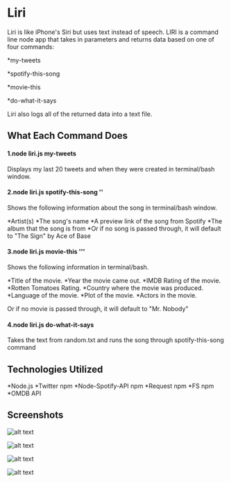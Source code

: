 # Liri

Liri is like iPhone's Siri but uses text instead of speech. LIRI is a command line node app that takes in parameters and returns data based on one of four commands:

\*my-tweets

\*spotify-this-song

\*movie-this

\*do-what-it-says

Liri also logs all of the returned data into a text file.

## What Each Command Does

#### 1.node liri.js my-tweets

Displays my last 20 tweets and when they were created in terminal/bash window.

#### 2.node liri.js spotify-this-song '<song name>'


Shows the following information about the song in terminal/bash window.

  *Artist(s)
  *The song's name
  *A preview link of the song from Spotify
  *The album that the song is from
  *Or if no song is passed through, it will default to "The Sign" by Ace of Base

#### 3.node liri.js movie-this ''<movie name>'


Shows the following information in terminal/bash.

  *Title of the movie.
  *Year the movie came out.
  *IMDB Rating of the movie.
  *Rotten Tomatoes Rating.
  *Country where the movie was produced.
  *Language of the movie.
  *Plot of the movie.
  *Actors in the movie.

Or if no movie is passed through, it will default to "Mr. Nobody"

#### 4.node liri.js do-what-it-says

Takes the text from random.txt and runs the song through spotify-this-song command

## Technologies Utilized

  *Node.js
  *Twitter npm
  *Node-Spotify-API npm
  *Request npm
  *FS npm
  *OMDB API

## Screenshots

![alt text](https://github.com/gormenghastly/Liri/images/Liri-1.png)

![alt text](https://github.com/gormenghastly/Liri/images/Liri-2.png)

![alt text](https://github.com/gormenghastly/Liri/images/Liri-3.png)

![alt text](https://github.com/gormenghastly/Liri/images/Liri-4.png)
